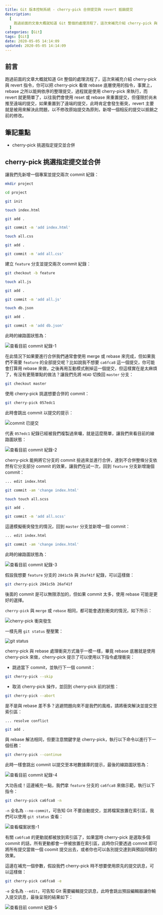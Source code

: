 ```yaml
---
title: Git 版本控制系統 - cherry-pick 合併提交與 revert 抵銷提交
description:
  [
    跑過前面的文章大概就知道 Git 整個的處理流程了，這次來補充介紹 cherry-pick 與 revert 指令，你可以把 cherry-pick 看做 rebase 底層使用的指令，事實上，rebase 之所以能夠依序的整理提交，過程就是使用 cherry-pick 來執行，而 revert 就更簡單了，以往我們會使用 reset 或 rebase 來重置提交，但僅限於尚未推至遠端的提交，如果重置到了遠端的提交，此時肯定會發生衝突，revert 主要就是被用來解決此問題，以不修改原始提交為原則，新增一個相反的提交以抵銷之前的修改。,
  ]
categories: [Git]
tags: [Git]
date: 2020-05-05 14:14:09
updated: 2020-05-05 14:14:09
---
```


## 前言

跑過前面的文章大概就知道 Git 整個的處理流程了，這次來補充介紹 cherry-pick 與 revert 指令，你可以把 cherry-pick 看做 rebase 底層使用的指令，事實上，rebase 之所以能夠依序的整理提交，過程就是使用 cherry-pick 來執行，而 revert 就更簡單了，以往我們會使用 reset 或 rebase 來重置提交，但僅限於尚未推至遠端的提交，如果重置到了遠端的提交，此時肯定會發生衝突，revert 主要就是被用來解決此問題，以不修改原始提交為原則，新增一個相反的提交以抵銷之前的修改。

## 筆記重點

- cherry-pick 挑選指定提交並合併

## cherry-pick 挑選指定提交並合併

讓我們先新增一個專案並提交兩次 commit 紀錄：

```bash
mkdir project

cd project

git init

touch index.html

git add .

git commit -m 'add index.html'

touch all.css

git add .

git commit -m 'add all.css'
```

建立 `feature` 分支並提交兩次 commit 紀錄：

```bash
git checkout -b feature

touch all.js

git add .

git commit -m 'add all.js'

touch db.json

git add .

git commit -m 'add db.json'
```

此時的線路圖狀態為：

![查看目前 commit 紀錄-1](https://i.imgur.com/2sxQc3U.png)

在此情況下如果要進行合併我們通常會使用 merge 或 rebase 來完成，但如果我們不需要 `feature` 的全部提交呢？比如說我不想要 `ca6fca8` 這一個提交，你可能會打算用 rebase 來做，之後再用互動模式刪掉這一個提交，但這樣實在是太麻煩了，有沒有更簡單點的做法？讓我們先將 `HEAD` 切換回 `master` 分支：

```bash
git checkout master
```

使用 cherry-pick 挑選想要合併的 commit：

```bash
git cherry-pick 057edc1
```

此時會跳出 commit 以提交的提示：

![commit 已提交](https://i.imgur.com/OxR8Tcd.png)

代表 `057edc1` 紀錄已經被我們複製過來囉，就是這麼簡單，讓我們來看目前的線路圖狀態：

![查看目前 commit 紀錄-2](https://i.imgur.com/92hu6rs.png)

cherry-pick 能夠將它分支的 commit 撿過來並進行合併，達到不合併整條分支依然有它分支部分 commit 的效果，讓我們在試一次，回到 `feature` 分支新增幾個 commit：

```bash
... edit index.html

git commit -am 'change index.html'

touch touch all.scss

git add .

git commit -m 'add all.scss'
```

這邊模擬衝突發生的情況，回到 `master` 分支並新增一個 commit：

```bash
... edit index.html

git commit -am 'change index.html'
```

此時的線路圖狀態為：

![查看目前 commit 紀錄-3](https://i.imgur.com/ZXLBvtU.png)

假設我想要 `feature` 分支的 `2841c5b` 與 `26af41f` 紀錄，可以這樣做：

```bash
git cherry-pick 2841c5b 26af41f
```

後面的 commit 是可以無限添加的，但如果 commit 太多，使用 rebase 可能是更好的選擇。

`cherry-pick` 與 `merge` 或 `rebase` 相同，都可能會遇到衝突的情況，如下所示：

![cherry-pick 衝突發生](https://i.imgur.com/ZurA1Hz.png)

一樣先用 `git status` 壓壓驚：

![git status](https://i.imgur.com/8r0IuVu.png)

cherry-pick 與 rebase 處理衝突方式幾乎一模一樣，畢竟 rebase 底層就是使用 cherry-pick 來做，cherry-pick 提示了可以使用以下指令處理衝突：

- 跳過當下 commit，並執行下一個 commit：

```bash
git cherry-pick --skip
```

- 取消 cherry-pick 操作，並回到 cherry-pick 前的狀態：

```bash
git cherry-pick --abort
```

是不是與 rebase 差不多？逃避問題向來不是我們的風格，請將衝突解決並提交至索引區：

```bash
... resolve conflict

git add .
```

與 rebase 解法相同，但要注意關鍵字是 cherry-pick，執行以下命令以進行下一個任務：

```bash
git cherry-pick --continue
```

此時一樣會跳出 commit 以提交至本地數據庫的提示，最後的線路圖狀態為：

![查看目前 commit 紀錄-4](https://i.imgur.com/ENKj3f5.png)

大功告成！這邊補充一點，我們拿 `feature` 分支的 `ca6fca8` 來做示範，執行以下指令：

```bash
git cherry-pick ca6fca8 -n
```

`-n` 全名為 `--no-commit`，可告知 Git 不要自動提交，並將檔案放置在索引區，我們可以使用 `git status` 查看：

![查看檔案狀態-1](https://i.imgur.com/ea8tLcO.png)

有關 `ca6fca8` 的更動就都被放到索引區了，如果當時 cherry-pick 是選取多個 commit 的話，所有更動都會一併被放置在索引區，此時你只要透過 commit 即可將所有提交當做一個 coomit 提交出去，或者你也可以各別提交達到與預設同樣的效果。

這邊在補充一個參數，假設我們 cherry-pick 時不想要使用原先的提交訊息，可以這樣做：

```bash
git cherry-pick ca6fca8 -e
```

`-e` 全名為 `--edit`，可告知 Git 需要編輯提交訊息，此時會跳出預設編輯器讓你輸入提交訊息，最後呈現的結果如下：

![查看目前 commit 紀錄-5](https://i.imgur.com/6EP7uLZ.png)

